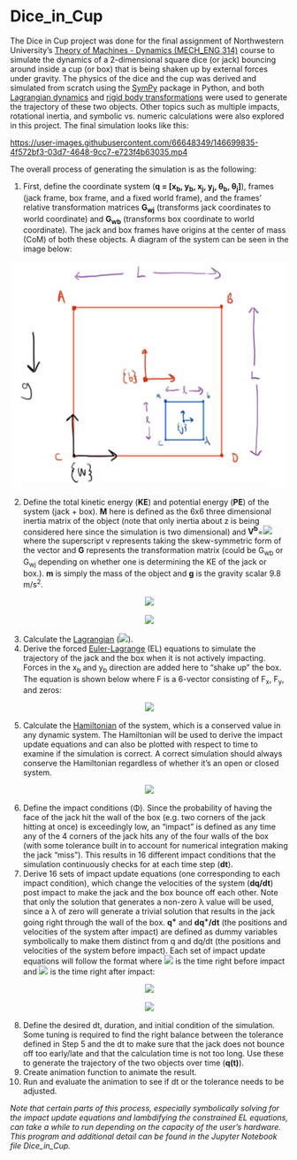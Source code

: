 # Dice_in_Cup

The Dice in Cup project was done for the final assignment of Northwestern University’s [Theory of Machines - Dynamics (MECH_ENG 314)](https://www.mccormick.northwestern.edu/mechanical/academics/courses/descriptions/314-theory-of-machines-dynamics.html) course to simulate the dynamics of a 2-dimensional square dice (or jack) bouncing around inside a cup (or box) that is being shaken up by external forces under gravity. The physics of the dice and the cup was derived and simulated from scratch using the [SymPy](https://www.sympy.org/en/index.html) package in Python, and both [Lagrangian dynamics](https://en.wikipedia.org/wiki/Lagrangian_mechanics) and [rigid body transformations](https://en.wikipedia.org/wiki/Transformation_matrix#:~:text=9%20External%20links-,Uses,consistent%20format%2C%20suitable%20for%20computation.&text=These%20include%20both%20affine%20transformations,used%20in%203D%20computer%20graphics.) were used to generate the trajectory of these two objects. Other topics such as multiple impacts, rotational inertia, and symbolic vs. numeric calculations were also explored in this project. The final simulation looks like this:

https://user-images.githubusercontent.com/66648349/146699835-4f572bf3-03d7-4648-9cc7-e723f4b63035.mp4

The overall process of generating the simulation is as the following:

1. First, define the coordinate system (**q = [x<sub>b</sub>, y<sub>b</sub>, x<sub>j</sub>, y<sub>j</sub>, θ<sub>b</sub>, θ<sub>j</sub>]**), frames (jack frame, box frame, and a fixed world frame), and the frames’ relative transformation matrices **G<sub>wj</sub>** (transforms jack coordinates to world coordinate) and **G<sub>wb</sub>** (transforms box coordinate to world coordinate). The jack and box frames have origins at the center of mass (CoM) of both these objects. A diagram of the system can be seen in the image below:

<p align="center">
  <img src="frame_diagram.png" alt="System Diagram"/>
</p>

2. Define the total kinetic energy (**KE**) and potential energy (**PE**) of the system (jack + box). **M** here is defined as the 6x6 three dimensional inertia matrix of the object (note that only inertia about z is being considered here since the simulation is two dimensional) and **V<sup>b</sup>**=<img src="https://render.githubusercontent.com/render/math?math=(G^{-1} \dot{G})^v"> where the superscript v represents taking the skew-symmetric form of the vector and **G** represents the transformation matrix (could be G<sub>wb</sub> or G<sub>wj</sub> depending on whether one is determining the KE of the jack or box.). **m** is simply the mass of the object and **g** is the gravity scalar 9.8 m/s<sup>2</sup>.
<p align="center">
  <img src="https://render.githubusercontent.com/render/math?math=KE = (\frac{1}{2} V^{b^{T}}_{box} M_{box} V^b_{box}) %2B (\frac{1}{2} V^{b^{T}}_{jack} M_{jack} V^b_{jack})">
</p>
<p align="center">
  <img src="https://render.githubusercontent.com/render/math?math=PE = (m_{box}g G_{wj}*[0, 0, 0, 1]^T %2B M_{box}g G_{wb}*[0, 0, 0, 1]^T) %2B (m_{jack}g G_{wj}*[0, 0, 0, 1]^T %2B M_{jack}g G_{wb}*[0, 0, 0, 1]^T)">
</p>

3. Calculate the [Lagrangian](https://en.wikipedia.org/wiki/Lagrangian_mechanics#The_Lagrangian) (<img src="https://render.githubusercontent.com/render/math?math=L = KE-PE">).
4. Derive the forced [Euler-Lagrange](https://en.wikipedia.org/wiki/Euler%E2%80%93Lagrange_equation#Statement) (EL) equations to simulate the trajectory of the jack and the box when it is not actively impacting. Forces in the x<sub>b</sub> and y<sub>b</sub> direction are added here to “shake up” the box. The equation is shown below where F is a 6-vector consisting of F<sub>x</sub>, F<sub>y</sub>, and zeros:

<p align="center">
  <img src="https://render.githubusercontent.com/render/math?math=\frac{\d}{\d t}\ \frac{\partial L}{\partial \dot{q}}\-\frac{\partial L}{\partial q}\ = F">
</p>

5. Calculate the [Hamiltonian](https://en.wikipedia.org/wiki/Hamiltonian_mechanics#From_Euler-Lagrange_equation_to_Hamilton's_equations) of the system, which is a conserved value in any dynamic system. The Hamiltonian will be used to derive the impact update equations and can also be plotted with respect to time to examine if the simulation is correct. A correct simulation should always conserve the Hamiltonian regardless of whether it’s an open or closed system.

<p align="center">
  <img src="https://render.githubusercontent.com/render/math?math=H = \frac{\partial L}{\partial \dot{q}}\dot{q}-L(q,\dot{q})">
</p>

6. Define the impact conditions (Φ). Since the probability of having the face of the jack hit the wall of the box (e.g. two corners of the jack hitting at once) is exceedingly low, an “impact” is defined as any time any of the 4 corners of the jack hits any of the four walls of the box (with some tolerance built in to account for numerical integration making the jack “miss”). This results in 16 different impact conditions that the simulation continuously checks for at each time step (**dt**).
7. Derive 16 sets of impact update equations (one corresponding to each impact condition), which change the velocities of the system (**dq/dt**) post impact to make the jack and the box bounce off each other. Note that only the solution that generates a non-zero λ value will be used, since a λ of zero will generate a trivial solution that results in the jack going right through the wall of the box. **q<sup>+</sup>** and **dq<sup>+</sup>/dt** (the positions and velocities of the system after impact) are defined as dummy variables symbolically to make them distinct from q and dq/dt (the positions and velocities of the system before impact). Each set of impact update equations will follow the format where <img src="https://render.githubusercontent.com/render/math?math=\tau^-"> is the time right before impact and <img src="https://render.githubusercontent.com/render/math?math=\tau^%2B"> is the time right after impact:

<p align="center">
  <img src="https://render.githubusercontent.com/render/math?math=\left. \frac{\partial L}{\partial \dot{q}}\right\rvert_{\tau^-} ^{\tau^%2B}=\lambda \nabla \phi (q)">
</p>

<p align="center">
  <img src="https://render.githubusercontent.com/render/math?math=\left. \H\right\rvert_{\tau^-} ^{\tau^%2B}  = 0">
</p>

8. Define the desired dt, duration, and initial condition of the simulation. Some tuning is required to find the right balance between the tolerance defined in Step 5 and the dt to make sure that the jack does not bounce off too early/late and that the calculation time is not too long. Use these to generate the trajectory of the two objects over time (**q(t)**).
9. Create animation function to animate the result.
10. Run and evaluate the animation to see if dt or the tolerance needs to be adjusted.

*Note that certain parts of this process, especially symbolically solving for the impact update equations and lambdifying the constrained EL equations, can take a while to run depending on the capacity of the user’s hardware.
This program and additional detail can be found in the Jupyter Notebook file Dice_in_Cup.*

